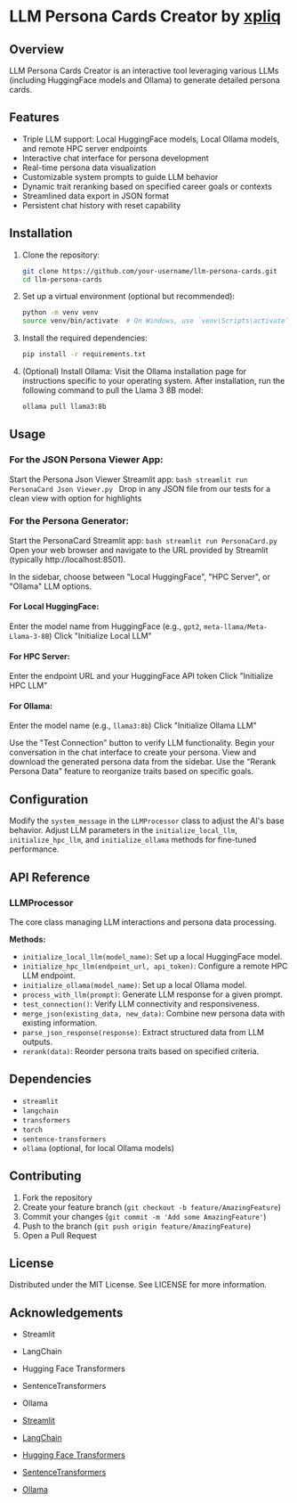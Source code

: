 # LLM Persona Cards Creator by [xpliq](https://github.com/xpliq/LLM-Persona-Cards)

## Overview

LLM Persona Cards Creator is an interactive tool leveraging various LLMs (including HuggingFace models and Ollama) to generate detailed persona cards.

## Features

- Triple LLM support: Local HuggingFace models, Local Ollama models, and remote HPC server endpoints
- Interactive chat interface for persona development
- Real-time persona data visualization
- Customizable system prompts to guide LLM behavior
- Dynamic trait reranking based on specified career goals or contexts
- Streamlined data export in JSON format
- Persistent chat history with reset capability

## Installation

1. Clone the repository:
    ```bash
    git clone https://github.com/your-username/llm-persona-cards.git
    cd llm-persona-cards
    ```

2. Set up a virtual environment (optional but recommended):
    ```bash
    python -m venv venv
    source venv/bin/activate  # On Windows, use `venv\Scripts\activate`
    ```

3. Install the required dependencies:
    ```bash
    pip install -r requirements.txt
    ```

4. (Optional) Install Ollama:
    Visit the Ollama installation page for instructions specific to your operating system. After installation, run the following command to pull the Llama 3 8B model:
    ```bash
    ollama pull llama3:8b
    ```

## Usage

### For the JSON Persona Viewer App:

Start the Persona Json Viewer Streamlit app:
    ```bash
    streamlit run PersonaCard Json Viewer.py
    ```
Drop in any JSON file from our tests for a clean view with option for highlights
    
### For the Persona Generator:

Start the PersonaCard Streamlit app:
    ```bash
    streamlit run PersonaCard.py
    ```
Open your web browser and navigate to the URL provided by Streamlit (typically http://localhost:8501).

In the sidebar, choose between "Local HuggingFace", "HPC Server", or "Ollama" LLM options.

#### For Local HuggingFace:
Enter the model name from HuggingFace (e.g., `gpt2`, `meta-llama/Meta-Llama-3-8B`)
Click "Initialize Local LLM"

#### For HPC Server:
Enter the endpoint URL and your HuggingFace API token
Click "Initialize HPC LLM"

#### For Ollama:
Enter the model name (e.g., `llama3:8b`)
Click "Initialize Ollama LLM"

Use the "Test Connection" button to verify LLM functionality. Begin your conversation in the chat interface to create your persona. View and download the generated persona data from the sidebar. Use the "Rerank Persona Data" feature to reorganize traits based on specific goals.

## Configuration

Modify the `system_message` in the `LLMProcessor` class to adjust the AI's base behavior. Adjust LLM parameters in the `initialize_local_llm`, `initialize_hpc_llm`, and `initialize_ollama` methods for fine-tuned performance.

## API Reference

### LLMProcessor

The core class managing LLM interactions and persona data processing.

**Methods:**
- `initialize_local_llm(model_name)`: Set up a local HuggingFace model.
- `initialize_hpc_llm(endpoint_url, api_token)`: Configure a remote HPC LLM endpoint.
- `initialize_ollama(model_name)`: Set up a local Ollama model.
- `process_with_llm(prompt)`: Generate LLM response for a given prompt.
- `test_connection()`: Verify LLM connectivity and responsiveness.
- `merge_json(existing_data, new_data)`: Combine new persona data with existing information.
- `parse_json_response(response)`: Extract structured data from LLM outputs.
- `rerank(data)`: Reorder persona traits based on specified criteria.

## Dependencies

- `streamlit`
- `langchain`
- `transformers`
- `torch`
- `sentence-transformers`
- `ollama` (optional, for local Ollama models)

## Contributing

1. Fork the repository
2. Create your feature branch (`git checkout -b feature/AmazingFeature`)
3. Commit your changes (`git commit -m 'Add some AmazingFeature'`)
4. Push to the branch (`git push origin feature/AmazingFeature`)
5. Open a Pull Request

## License

Distributed under the MIT License. See LICENSE for more information.

## Acknowledgements

- Streamlit
- LangChain
- Hugging Face Transformers
- SentenceTransformers
- Ollama


- [Streamlit](https://streamlit.io/)
- [LangChain](https://github.com/hwchase17/langchain)
- [Hugging Face Transformers](https://huggingface.co/transformers/)
- [SentenceTransformers](https://www.sbert.net/)
- [Ollama](https://ollama.com/library/llama3)
